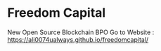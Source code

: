 # Freedom Capital
New Open Source Blockchain BPO
Go to Website : https://ali0074ualways.github.io/freedomcapital/
